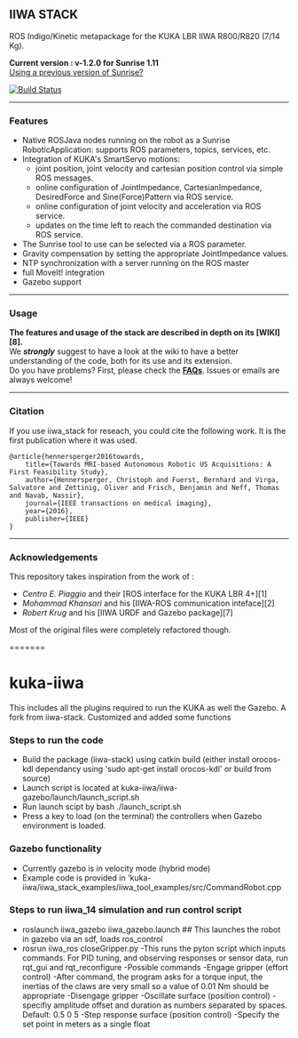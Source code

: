 ## IIWA STACK
ROS Indigo/Kinetic metapackage for the KUKA LBR IIWA R800/R820 (7/14 Kg).

**Current version : v-1.2.0 for Sunrise 1.11**    
[Using a previous version of Sunrise?](https://github.com/SalvoVirga/iiwa_stack/wiki/FAQ#which-version-of-sunriseossunrise-workbench-is-supported)    

[![Build Status](https://travis-ci.org/SalvoVirga/iiwa_stack.svg?branch=master)](https://travis-ci.org/SalvoVirga/iiwa_stack)
___
### Features
- Native ROSJava nodes running on the robot as a Sunrise RoboticApplication: supports ROS parameters, topics, services, etc.
- Integration of KUKA's SmartServo motions:
  - joint position, joint velocity and cartesian position control via simple ROS messages. 
  - online configuration of JointImpedance, CartesianImpedance, DesiredForce and Sine(Force)Pattern via ROS service.
  - online configuration of joint velocity and acceleration via ROS service.
  - updates on the time left to reach the commanded destination via ROS service.
- The Sunrise tool to use can be selected via a ROS parameter.
- Gravity compensation by setting the appropriate JointImpedance values.
- NTP synchronization with a server running on the ROS master
- full MoveIt! integration
- Gazebo support

___
### Usage
__The features and usage of the stack are described in depth on its  [WIKI][8].__  
We **_strongly_** suggest to have a look at the wiki to have a better understanding of the code, both for its use and its extension.     
Do you have problems? First, please check the [**FAQs**](https://github.com/SalvoVirga/iiwa_stack/wiki/FAQ). Issues or emails are always welcome!

___
### Citation

If you use iiwa_stack for reseach, you could cite the following work. It is the first publication where it was used.

    @article{hennersperger2016towards,
        title={Towards MRI-based Autonomous Robotic US Acquisitions: A First Feasibility Study},
        author={Hennersperger, Christoph and Fuerst, Bernhard and Virga, Salvatore and Zettinig, Oliver and Frisch, Benjamin and Neff, Thomas and Navab, Nassir},
        journal={IEEE transactions on medical imaging},
        year={2016},
        publisher={IEEE}
    }

___
### Acknowledgements
This repository takes inspiration from the work of :
- _Centro E. Piaggio_ and their [ROS interface for the KUKA LBR 4+][1]
- _Mohammad Khansari_ and his [IIWA-ROS communication inteface][2] 
- _Robert Krug_ and his [IIWA URDF and Gazebo package][7]      

Most of the original files were completely refactored though.


=======
# kuka-iiwa
This includes all the plugins required to run the KUKA as well the Gazebo. A fork from iiwa-stack. Customized and added some functions


### Steps to run the code
- Build the package (iiwa-stack) using catkin build (either install orocos-kdl dependancy using 'sudo apt-get install orocos-kdl' or build from source)
- Launch script is located at kuka-iiwa/iiwa-gazebo/launch/launch_script.sh
- Run launch scipt by bash ./launch_script.sh
- Press a key to load (on the terminal) the controllers when Gazebo environment is loaded.

### Gazebo functionality
- Currently gazebo is in velocity mode (hybrid mode)
- Example code is provided in 'kuka-iiwa/iiwa_stack_examples/iiwa_tool_examples/src/CommandRobot.cpp

### Steps to run iiwa_14 simulation and run control script
  - roslaunch iiwa_gazebo iiwa_gazebo.launch ## This launches the robot in gazebo via an sdf, loads ros_control
  - rosrun iiwa_ros closeGripper.py
    -This runs the pyton script which inputs commands. For PID tuning, and observing responses or sensor data, run rqt_gui        and rqt_reconfigure
    -Possible commands
      -Engage gripper (effort control)
        -After command, the program asks for a torque input, the inertias of the claws are very small so a value of 0.01 Nm            should be appropriate
      -Disengage gripper
      -Oscillate surface (position control)
        -specifiy amplitude offset and duration as numbers separated by spaces. Default: 0.5 0 5
      -Step response surface (position control)
        -Specify the set point in meters as a single float
        
      
  
  

